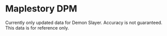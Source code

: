 # Maplestory DPM

Currently only updated data for Demon Slayer. Accuracy is not guaranteed. This data is for reference only.

